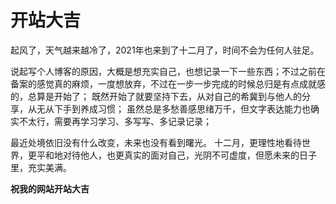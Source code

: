 # 开站大吉


起风了，天气越来越冷了，2021年也来到了十二月了，时间不会为任何人驻足。

说起写个人博客的原因，大概是想充实自己，也想记录一下一些东西；不过之前在备案的感觉真的麻烦，一度想放弃，不过在一步一步完成的时候总归是有点成就感的，总算是开始了；
既然开始了就要坚持下去，从对自己的希冀到与他人的分享，从无从下手到养成习惯；
虽然总是多愁善感思绪万千，但文字表达能力也确实不太行，需要再学习学习、多写写、多记录记录；

最近处境依旧没有什么改变，未来也没有看到曙光。
十二月，更理性地看待世界，更平和地对待他人，也更真实的面对自己，光阴不可虚度，但愿未来的日子里，充实美满。

**祝我的网站开站大吉** 

